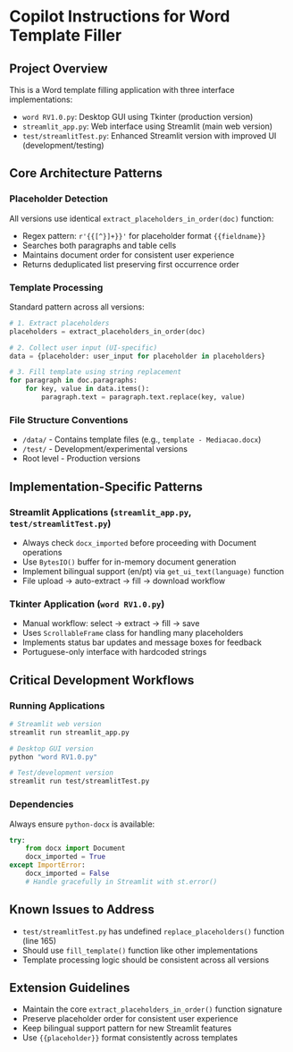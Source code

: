 # Copilot Instructions for Word Template Filler

## Project Overview
This is a Word template filling application with three interface implementations:
- `word RV1.0.py`: Desktop GUI using Tkinter (production version)
- `streamlit_app.py`: Web interface using Streamlit (main web version)
- `test/streamlitTest.py`: Enhanced Streamlit version with improved UI (development/testing)

## Core Architecture Patterns

### Placeholder Detection
All versions use identical `extract_placeholders_in_order(doc)` function:
- Regex pattern: `r'{{[^}]+}}'` for placeholder format `{{fieldname}}`
- Searches both paragraphs and table cells
- Maintains document order for consistent user experience
- Returns deduplicated list preserving first occurrence order

### Template Processing
Standard pattern across all versions:
```python
# 1. Extract placeholders
placeholders = extract_placeholders_in_order(doc)

# 2. Collect user input (UI-specific)
data = {placeholder: user_input for placeholder in placeholders}

# 3. Fill template using string replacement
for paragraph in doc.paragraphs:
    for key, value in data.items():
        paragraph.text = paragraph.text.replace(key, value)
```

### File Structure Conventions
- `/data/` - Contains template files (e.g., `template - Mediacao.docx`)
- `/test/` - Development/experimental versions
- Root level - Production versions

## Implementation-Specific Patterns

### Streamlit Applications (`streamlit_app.py`, `test/streamlitTest.py`)
- Always check `docx_imported` before proceeding with Document operations
- Use `BytesIO()` buffer for in-memory document generation
- Implement bilingual support (en/pt) via `get_ui_text(language)` function
- File upload → auto-extract → fill → download workflow

### Tkinter Application (`word RV1.0.py`)
- Manual workflow: select → extract → fill → save
- Uses `ScrollableFrame` class for handling many placeholders
- Implements status bar updates and message boxes for feedback
- Portuguese-only interface with hardcoded strings

## Critical Development Workflows

### Running Applications
```bash
# Streamlit web version
streamlit run streamlit_app.py

# Desktop GUI version  
python "word RV1.0.py"

# Test/development version
streamlit run test/streamlitTest.py
```

### Dependencies
Always ensure `python-docx` is available:
```python
try:
    from docx import Document
    docx_imported = True
except ImportError:
    docx_imported = False
    # Handle gracefully in Streamlit with st.error()
```

## Known Issues to Address
- `test/streamlitTest.py` has undefined `replace_placeholders()` function (line 165)
- Should use `fill_template()` function like other implementations
- Template processing logic should be consistent across all versions

## Extension Guidelines
- Maintain the core `extract_placeholders_in_order()` function signature
- Preserve placeholder order for consistent user experience
- Keep bilingual support pattern for new Streamlit features
- Use `{{placeholder}}` format consistently across templates
